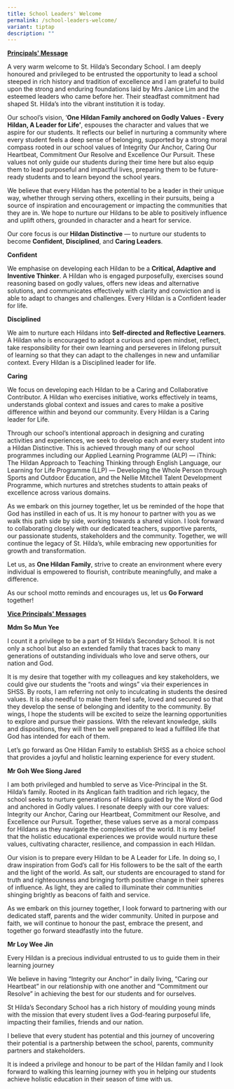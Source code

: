 ```yaml
---
title: School Leaders' Welcome
permalink: /school-leaders-welcome/
variant: tiptap
description: ""
---
```

<p><strong><u>Principals' Message</u></strong>
</p>
<p>A very warm welcome to St. Hilda’s Secondary School. I am deeply honoured
and privileged to be entrusted the opportunity to lead a school steeped
in rich history and tradition of excellence and I am grateful to build
upon the strong and enduring foundations laid by Mrs Janice Lim and the
esteemed leaders who came before her. Their steadfast commitment had shaped
St. Hilda’s into the vibrant institution it is today.</p>
<p>Our school’s vision, ‘<strong>One Hildan Family anchored on Godly Values - Every Hildan, A Leader for Life’</strong>,
espouses the character and values that we aspire for our students. It reflects
our belief in nurturing a community where every student feels a deep sense
of belonging, supported by a strong moral compass rooted in our school
values of Integrity Our Anchor, Caring Our Heartbeat, Commitment Our Resolve
and Excellence Our Pursuit. These values not only guide our students during
their time here but also equip them to lead purposeful and impactful lives,
preparing them to be future-ready students and to learn beyond the school
years.</p>
<p>We believe that every Hildan has the potential to be a leader in their
unique way, whether through serving others, excelling in their pursuits,
being a source of inspiration and encouragement or impacting the communities
that they are in. We hope to nurture our Hildans to be able to positively
influence and uplift others, grounded in character and a heart for service.</p>
<p>Our core focus is our <strong>Hildan Distinctive</strong> — to nurture our
students to become <strong>Confident</strong>, <strong>Disciplined</strong>,
and <strong>Caring Leaders</strong>.</p>
<p><strong>Confident</strong>
</p>
<p>We emphasise on developing each Hildan to be a <strong>Critical, Adaptive and Inventive Thinker</strong>.
A Hildan who is engaged purposefully, exercises sound reasoning based on
godly values, offers new ideas and alternative solutions, and communicates
effectively with clarity and conviction and is able to adapt to changes
and challenges. Every Hildan is a Confident leader for life.</p>
<p><strong>Disciplined</strong>
</p>
<p>We aim to nurture each Hildans into <strong>Self-directed and Reflective Learners</strong>.
A Hildan who is encouraged to adopt a curious and open mindset, reflect,
take responsibility for their own learning and perseveres in lifelong pursuit
of learning so that they can adapt to the challenges in new and unfamiliar
context. Every Hildan is a Disciplined leader for life.</p>
<p><strong>Caring</strong>
</p>
<p>We focus on developing each Hildan to be a Caring and Collaborative Contributor.
A Hildan who exercises initiative, works effectively in teams, understands
global context and issues and cares to make a positive difference within
and beyond our community. Every Hildan is a Caring leader for Life.</p>
<p>Through our school’s intentional approach in designing and curating activities
and experiences, we seek to develop each and every student into a Hildan
Distinctive. This is achieved through many of our school programmes including
our Applied Learning Programme (ALP) — iThink: The Hildan Approach to Teaching
Thinking through English Language, our Learning for Life Programme (LLP)
— Developing the Whole Person through Sports and Outdoor Education, and
the Nellie Mitchell Talent Development Programme, which nurtures and stretches
students to attain peaks of excellence across various domains.</p>
<p>As we embark on this journey together, let us be reminded of the hope
that God has instilled in each of us. It is my honour to partner with you
as we walk this path side by side, working towards a shared vision. I look
forward to collaborating closely with our dedicated teachers, supportive
parents, our passionate students, stakeholders and the community. Together,
we will continue the legacy of St. Hilda’s, while embracing new opportunities
for growth and transformation.</p>
<p>Let us, as <strong>One Hildan Family</strong>, strive to create an environment
where every individual is empowered to flourish, contribute meaningfully,
and make a difference.</p>
<p>As our school motto reminds and encourages us, let us <strong>Go Forward</strong> together!</p>
<p></p>
<p><strong><u>Vice Principals' Messages</u></strong>
</p>
<p></p>
<p><strong>Mdm So Mun Yee</strong>
</p>
<p>I count it a privilege to be a part of St Hilda’s Secondary School. It
is not only a school but also an extended family that traces back to many
generations of outstanding individuals who love and serve others, our nation
and God.</p>
<p></p>
<p>It is my desire that together with my colleagues and key stakeholders,
we could give our students the “roots and wings” via their experiences
in SHSS. By roots, I am referring not only to inculcating in students the
desired values. It is also needful to make them feel safe, loved and secured
so that they develop the sense of belonging and identity to the community.
By wings, I hope the students will be excited to seize the learning opportunities
to explore and pursue their passions. With the relevant knowledge, skills
and dispositions, they will then be well prepared to lead a fulfilled life
that God has intended for each of them.</p>
<p></p>
<p>Let’s go forward as One Hildan Family to establish SHSS as a choice school
that provides a joyful and holistic learning experience for every student.</p>
<p></p>
<p></p>
<p><strong>Mr Goh Wee Siong Jared</strong>
</p>
<p>I am both privileged and humbled to serve as Vice-Principal in the St.
Hilda’s family. Rooted in its Anglican faith tradition and rich legacy,
the school seeks to nurture generations of Hildans guided by the Word of
God and anchored in Godly values. I resonate deeply with our core values:
Integrity our Anchor, Caring our Heartbeat, Commitment our Resolve, and
Excellence our Pursuit. Together, these values serve as a moral compass
for Hildans as they navigate the complexities of the world. It is my belief
that the holistic educational experiences we provide would nurture these
values, cultivating character, resilience, and compassion in each Hildan.</p>
<p>Our vision is to prepare every Hildan to be A Leader for Life. In doing
so, I draw inspiration from God’s call for His followers to be the salt
of the earth and the light of the world. As salt, our students are encouraged
to stand for truth and righteousness and bringing forth positive change
in their spheres of influence. As light, they are called to illuminate
their communities shinging brightly as beacons of faith and service.</p>
<p>As we embark on this journey together, I look forward to partnering with
our dedicated staff, parents and the wider community. United in purpose
and faith, we will continue to honour the past, embrace the present, and
together go forward steadfastly into the future.</p>
<p></p>
<p></p>
<p><strong>Mr Loy Wee Jin</strong>
</p>
<p>Every Hildan is a precious individual entrusted to us to guide them in
their learning journey</p>
<p>We believe in having “Integrity our Anchor” in daily living, “Caring our
Heartbeat” in our relationship with one another and “Commitment our Resolve”
in achieving the best for our students and for ourselves.</p>
<p>St Hilda’s Secondary School has a rich history of moulding young minds
with the mission that every student lives a God-fearing purposeful life,
impacting their families, friends and our nation.</p>
<p>I believe that every student has potential and this journey of uncovering
their potential is a partnership between the school, parents, community
partners and stakeholders.</p>
<p>It is indeed a privilege and honour to be part of the Hildan family and
I look forward to walking this learning journey with you in helping our
students achieve holistic education in their season of time with us.</p>